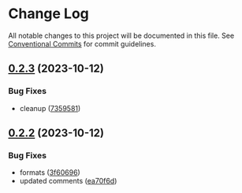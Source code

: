 # Change Log

All notable changes to this project will be documented in this file.
See [Conventional Commits](https://conventionalcommits.org) for commit guidelines.

## [0.2.3](https://github.com/paulAlexSerban/prj--react-playground-typescript/compare/@prj--react-playground-typescript/foundation@0.2.2...@prj--react-playground-typescript/foundation@0.2.3) (2023-10-12)

### Bug Fixes

-   cleanup ([7359581](https://github.com/paulAlexSerban/prj--react-playground-typescript/commit/735958170f11f71fccdae07f851dce5aa62f477a))

## [0.2.2](https://github.com/paulAlexSerban/prj--react-playground-typescript/compare/@prj--react-playground-typescript/foundation@0.2.1...@prj--react-playground-typescript/foundation@0.2.2) (2023-10-12)

### Bug Fixes

-   formats ([3f60696](https://github.com/paulAlexSerban/prj--react-playground-typescript/commit/3f6069645d1ccb4d85fedfffabfbcd396a619bde))
-   updated comments ([ea70f6d](https://github.com/paulAlexSerban/prj--react-playground-typescript/commit/ea70f6d7acd23748d9dac8b44fe7d12f492febd8))
